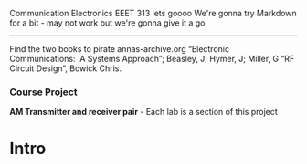 Communication Electronics EEET 313 lets goooo
We're gonna try Markdown for a bit - may not work but we're gonna give it a go

___
Find the two books to pirate
annas-archive.org
“Electronic Communications:  A Systems Approach”; Beasley, J; Hymer, J; Miller, G
“RF Circuit Design”, Bowick Chris.

### Course Project
**AM Transmitter and receiver pair** - Each lab is a section of this project

# Intro
